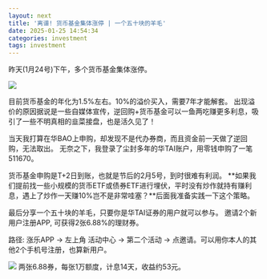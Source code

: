 ```yaml
---
layout: next
title: '离谱! 货币基金集体涨停 | 一个五十块的羊毛'
date: 2025-01-25 14:54:34
categories: investment
tags: investment
---
```


昨天(1月24号)下午，多个货币基金集体涨停。
<!-- more -->
![](image1.jpg)



目前货币基金的年化为1.5%左右。10%的溢价买入，需要7年才能解套。 出现溢价的原因据说是一些自媒体宣传，逆回购+货币基金可以一鱼两吃赚更多利息，吸引了一些不明真相的韭菜接盘，也是活久见了！

当天我打算在华BAO上申购，却发现不是代办券商，而且资金前一天做了逆回购，无法取出。 无奈之下，我登录了尘封多年的华TAI账户，用零钱申购了一笔511670。

货币基金申购是T+2日到账，也就是节后的2月5号，到时很难有利润。 **如果我们提前找一些小规模的货币ETF或债券ETF进行埋伏，平时没有炒作就持有赚利息，遇上了炒作一天赚10%岂不是非常哇塞？**后面我准备实践一下这个策略。

最后分享一个五十块的羊毛，只要你是华TAI证券的用户就可以参与。 邀请2个新用户注册APP, 可获得2张6.88%的理财券。

路径: 涨乐APP -> 左上角 活动中心 -> 第二个活动 -> 点邀请。可以用你本人的其他2个手机号注册，也算新用户。

![](image2.jpg)
两张6.88券，每张1万额度，计息14天，收益约53元。

